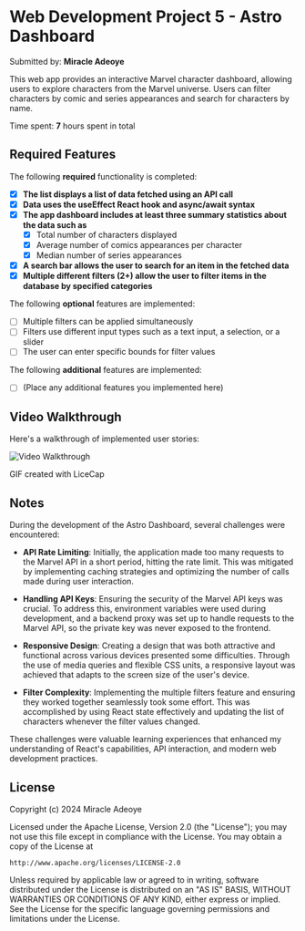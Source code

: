 # Web Development Project 5 - Astro Dashboard

Submitted by: **Miracle Adeoye**

This web app provides an interactive Marvel character dashboard, allowing users to explore characters from the Marvel universe. Users can filter characters by comic and series appearances and search for characters by name.

Time spent: **7** hours spent in total

## Required Features

The following **required** functionality is completed:

- [x] **The list displays a list of data fetched using an API call**
- [x] **Data uses the useEffect React hook and async/await syntax**
- [x] **The app dashboard includes at least three summary statistics about the data such as**
  - [x] Total number of characters displayed
  - [x] Average number of comics appearances per character
  - [x] Median number of series appearances
- [x] **A search bar allows the user to search for an item in the fetched data**
- [x] **Multiple different filters (2+) allow the user to filter items in the database by specified categories**

The following **optional** features are implemented:

- [ ] Multiple filters can be applied simultaneously
- [ ] Filters use different input types such as a text input, a selection, or a slider
- [ ] The user can enter specific bounds for filter values

The following **additional** features are implemented:

* [ ] (Place any additional features you implemented here)

## Video Walkthrough

Here's a walkthrough of implemented user stories:

<!-- Replace link to your GIF file below -->
![Video Walkthrough](https://imgur.com/a/6f9cGLQ.gif)

GIF created with LiceCap

## Notes

During the development of the Astro Dashboard, several challenges were encountered:

- **API Rate Limiting**: Initially, the application made too many requests to the Marvel API in a short period, hitting the rate limit. This was mitigated by implementing caching strategies and optimizing the number of calls made during user interaction.
  
- **Handling API Keys**: Ensuring the security of the Marvel API keys was crucial. To address this, environment variables were used during development, and a backend proxy was set up to handle requests to the Marvel API, so the private key was never exposed to the frontend.
  
- **Responsive Design**: Creating a design that was both attractive and functional across various devices presented some difficulties. Through the use of media queries and flexible CSS units, a responsive layout was achieved that adapts to the screen size of the user's device.

- **Filter Complexity**: Implementing the multiple filters feature and ensuring they worked together seamlessly took some effort. This was accomplished by using React state effectively and updating the list of characters whenever the filter values changed.

These challenges were valuable learning experiences that enhanced my understanding of React's capabilities, API interaction, and modern web development practices.


## License

Copyright (c) 2024 Miracle Adeoye

Licensed under the Apache License, Version 2.0 (the "License");
you may not use this file except in compliance with the License.
You may obtain a copy of the License at

    http://www.apache.org/licenses/LICENSE-2.0

Unless required by applicable law or agreed to in writing, software
distributed under the License is distributed on an "AS IS" BASIS,
WITHOUT WARRANTIES OR CONDITIONS OF ANY KIND, either express or implied.
See the License for the specific language governing permissions and
limitations under the License.
